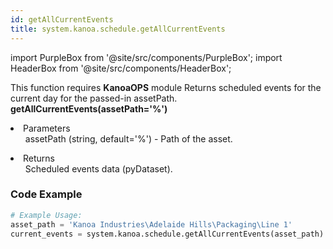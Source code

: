 ```yaml
---
id: getAllCurrentEvents
title: system.kanoa.schedule.getAllCurrentEvents
---
```


import PurpleBox from '@site/src/components/PurpleBox';
import HeaderBox from '@site/src/components/HeaderBox';

<PurpleBox>This function requires <b>KanoaOPS</b> module</PurpleBox>
<HeaderBox header="Description">
    Returns scheduled events for the current day for the passed-in assetPath.
</HeaderBox>
<HeaderBox header="Syntax">
    <b>getAllCurrentEvents(assetPath='%')</b>
    <li>Parameters <br />
        <ul>
            assetPath (string, default='%') - Path of the asset.
        </ul>
    </li>
    <li>Returns <br />
        <ul>Scheduled events data (pyDataset).</ul>
    </li>
</HeaderBox>

### Code Example

```python
# Example Usage:
asset_path = 'Kanoa Industries\Adelaide Hills\Packaging\Line 1'
current_events = system.kanoa.schedule.getAllCurrentEvents(asset_path)

